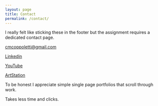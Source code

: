 ```yaml
---
layout: page
title: Contact
permalink: /contact/
---
```


I really felt like sticking these in the footer but the assignment requires a dedicated contact page.

<cmcoppoletti@gmail.com>

[Linkedin](https://www.linkedin.com/in/christian-coppoletti-b136b3b7)

[YouTube](https://www.youtube.com/user/fusobotic)

[ArtStation](http://fusobotic.artstation.com)

To be honest I appreciate simple single page portfolios that scroll through work.

Takes less time and clicks.
